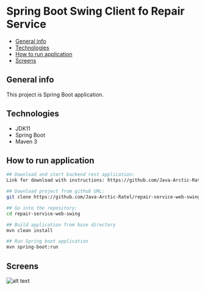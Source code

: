 # Spring Boot Swing Client fo Repair Service
* [General info](#general-info)
* [Technologies](#technologies)
* [How to run application](#how-to-run-application)
* [Screens](#screens)


## General info
This project is Spring Boot application.

## Technologies
- JDK11
- Spring Boot
- Maven 3

## How to run application
```bash
## Download and start backend rest application:
Link for download with instructions: https://github.com/Java-Arctic-Ratel/repair-service

## Download project from github URL:
git clone https://github.com/Java-Arctic-Ratel/repair-service-web-swing.git

## Go into the repository: 
cd repair-service-web-swing

## Build application from base directory
mvn clean install

## Run Spring boot application
mvn spring-boot:run
```

## Screens
![alt text](https://github.com/Java-Arctic-Ratel/blob/master/src/main/resources/images/order-list.png "Screen 1")
